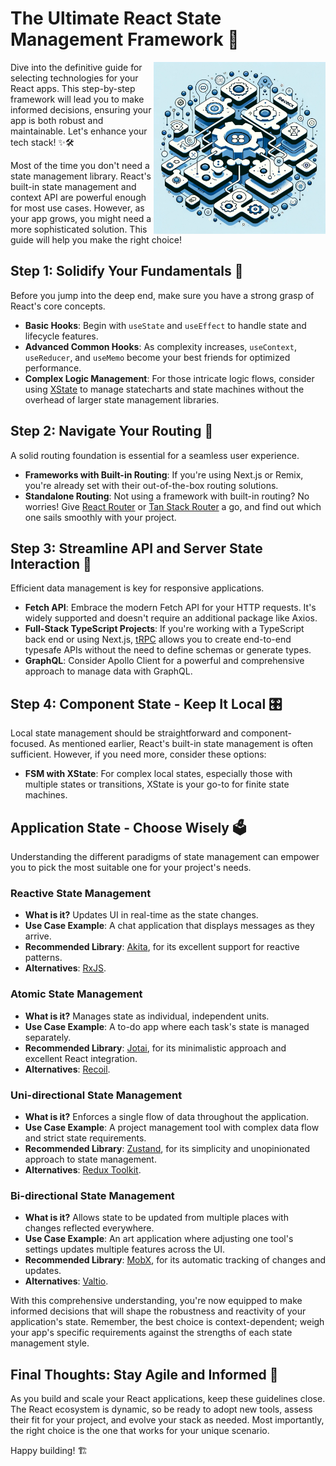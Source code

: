 # The Ultimate React State Management Framework 🚀

<picture>
  <source media="(prefers-color-scheme: dark)" alt="React State Management" align="right" width="165px" srcset="./images/logo.webp"/>
  <img alt="React State Management" align="right" width="275px" src="./images/logo.webp"/>
</picture>

Dive into the definitive guide for selecting technologies for your React apps. This step-by-step framework will lead you to make informed decisions, ensuring your app is both robust and maintainable. Let's enhance your tech stack! ✨🛠️

Most of the time you don't need a state management library. React's built-in state management and context API are powerful enough for most use cases. However, as your app grows, you might need a more sophisticated solution. This guide will help you make the right choice!

## Step 1: Solidify Your Fundamentals 🌟

Before you jump into the deep end, make sure you have a strong grasp of React's core concepts.

- **Basic Hooks**: Begin with `useState` and `useEffect` to handle state and lifecycle features.
- **Advanced Common Hooks**: As complexity increases, `useContext`, `useReducer`, and `useMemo` become your best friends for optimized performance.
- **Complex Logic Management**: For those intricate logic flows, consider using [XState](https://xstate.js.org/) to manage statecharts and state machines without the overhead of larger state management libraries.

## Step 2: Navigate Your Routing 🧭

A solid routing foundation is essential for a seamless user experience.

- **Frameworks with Built-in Routing**: If you're using Next.js or Remix, you're already set with their out-of-the-box routing solutions.
- **Standalone Routing**: Not using a framework with built-in routing? No worries! Give [React Router](https://reactrouter.com/) or [Tan Stack Router](https://tanstack.com/router) a go, and find out which one sails smoothly with your project.

## Step 3: Streamline API and Server State Interaction 📡

Efficient data management is key for responsive applications.

- **Fetch API**: Embrace the modern Fetch API for your HTTP requests. It's widely supported and doesn't require an additional package like Axios.
- **Full-Stack TypeScript Projects**: If you're working with a TypeScript back end or using Next.js, [tRPC](https://trpc.io/) allows you to create end-to-end typesafe APIs without the need to define schemas or generate types.
- **GraphQL**: Consider Apollo Client for a powerful and comprehensive approach to manage data with GraphQL.

## Step 4: Component State - Keep It Local 🎛️

Local state management should be straightforward and component-focused. As mentioned earlier, React's built-in state management is often sufficient. However, if you need more, consider these options:

- **FSM with XState**: For complex local states, especially those with multiple states or transitions, XState is your go-to for finite state machines.

## Application State - Choose Wisely 🗳️

Understanding the different paradigms of state management can empower you to pick the most suitable one for your project's needs.

### Reactive State Management

- **What is it?** Updates UI in real-time as the state changes.
- **Use Case Example**: A chat application that displays messages as they arrive.
- **Recommended Library**: [Akita](https://opensource.salesforce.com/akita/), for its excellent support for reactive patterns.
- **Alternatives**: [RxJS](https://rxjs.dev/).

### Atomic State Management

- **What is it?** Manages state as individual, independent units.
- **Use Case Example**: A to-do app where each task's state is managed separately.
- **Recommended Library**: [Jotai](https://github.com/pmndrs/jotai), for its minimalistic approach and excellent React integration.
- **Alternatives**: [Recoil](https://recoiljs.org/).

### Uni-directional State Management

- **What is it?** Enforces a single flow of data throughout the application.
- **Use Case Example**: A project management tool with complex data flow and strict state requirements.
- **Recommended Library**: [Zustand](https://github.com/pmndrs/zustand), for its simplicity and unopinionated approach to state management.
- **Alternatives**: [Redux Toolkit](https://redux-toolkit.js.org/).

### Bi-directional State Management

- **What is it?** Allows state to be updated from multiple places with changes reflected everywhere.
- **Use Case Example**: An art application where adjusting one tool's settings updates multiple features across the UI.
- **Recommended Library**: [MobX](https://mobx.js.org/README.html), for its automatic tracking of changes and updates.
- **Alternatives**: [Valtio](https://valtio.pmnd.rs/).

With this comprehensive understanding, you're now equipped to make informed decisions that will shape the robustness and reactivity of your application's state. Remember, the best choice is context-dependent; weigh your app's specific requirements against the strengths of each state management style.

## Final Thoughts: Stay Agile and Informed 🔄

As you build and scale your React applications, keep these guidelines close. The React ecosystem is dynamic, so be ready to adopt new tools, assess their fit for your project, and evolve your stack as needed. Most importantly, the right choice is the one that works for your unique scenario.

Happy building! 🏗️
